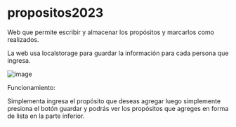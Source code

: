 # propositos2023
Web que permite escribir y almacenar los propósitos y marcarlos como realizados.

La web usa localstorage para guardar la información para cada persona que ingresa.

![image](https://user-images.githubusercontent.com/47501645/231518209-b4fb565c-74ea-44f4-a7a2-41a233c32bd7.png)

Funcionamiento:

Simplementa ingresa el propósito que deseas agregar luego simplemente presiona el botón guardar y podrás ver los propósitos que agreges en forma de lista en la parte inferior.
